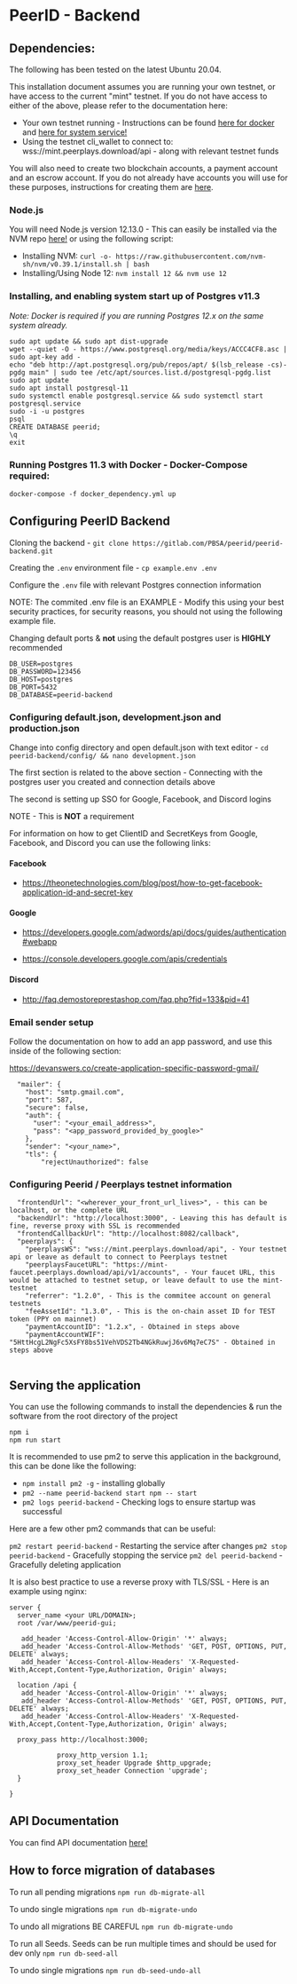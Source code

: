 # PeerID - Backend

## Dependencies: 

The following has been tested on the latest Ubuntu 20.04.

This installation document assumes you are running your own testnet, or have access to the current "mint" testnet.  If you do not have access to either of the above, please refer to the documentation here:

- Your own testnet running -  Instructions can be found [here for docker](https://infra.peerplays.tech/advanced-topics/private-testnets/peerplays-qa-environment)  and [here for system service!](https://infra.peerplays.tech/advanced-topics/private-testnets/private-testnets-manual-install)
- Using the testnet cli_wallet to connect to: wss://mint.peerplays.download/api - along with relevant testnet funds

You will also need to create two blockchain accounts, a payment account and an escrow account.  If you do not already have accounts you will use for these purposes, instructions for creating them are [here](/docs/accountCreation.md).

### Node.js

You will need Node.js version 12.13.0 - This can easily be installed via the NVM repo [here!](https://github.com/nvm-sh/nvm) or using the following script:


- Installing NVM:  `curl -o- https://raw.githubusercontent.com/nvm-sh/nvm/v0.39.1/install.sh | bash`
- Installing/Using Node 12:  `nvm install 12 && nvm use 12` 


### Installing, and enabling system start up of Postgres v11.3 

_Note: Docker is required if you are running Postgres 12.x on the same system already._

```
sudo apt update && sudo apt dist-upgrade 
wget --quiet -O - https://www.postgresql.org/media/keys/ACCC4CF8.asc | sudo apt-key add -
echo "deb http://apt.postgresql.org/pub/repos/apt/ $(lsb_release -cs)-pgdg main" | sudo tee /etc/apt/sources.list.d/postgresql-pgdg.list
sudo apt update
sudo apt install postgresql-11
sudo systemctl enable postgresql.service && sudo systemctl start postgresql.service
sudo -i -u postgres
psql
CREATE DATABASE peerid;
\q
exit
```

### Running Postgres 11.3 with Docker - Docker-Compose required:

`docker-compose -f docker_dependency.yml up`

## Configuring PeerID Backend
Cloning the backend - `git clone https://gitlab.com/PBSA/peerid/peerid-backend.git`

Creating the `.env` environment file - `cp example.env .env`

Configure the `.env` file with relevant Postgres connection information 

NOTE: The commited .env file is an EXAMPLE - Modify this using your best security practices, for security reasons, you should not using the following example file. 

Changing default ports & **not** using the default postgres user is **HIGHLY** recommended

```
DB_USER=postgres
DB_PASSWORD=123456
DB_HOST=postgres
DB_PORT=5432
DB_DATABASE=peerid-backend
```

### Configuring default.json, development.json and production.json
Change into config directory and open default.json with text editor - `cd peerid-backend/config/ && nano development.json`

The first section is related to the above section - Connecting with the postgres user you created and connection details above

The second is setting up SSO for Google, Facebook, and Discord logins

NOTE - This is **NOT** a requirement

For information on how to get ClientID and SecretKeys from Google, Facebook, and Discord you can use the following links:

#### Facebook
- https://theonetechnologies.com/blog/post/how-to-get-facebook-application-id-and-secret-key

#### Google
- https://developers.google.com/adwords/api/docs/guides/authentication#webapp

- https://console.developers.google.com/apis/credentials

#### Discord
- http://faq.demostoreprestashop.com/faq.php?fid=133&pid=41

### Email sender setup

Follow the documentation on how to add an app password, and use this inside of the following section:

https://devanswers.co/create-application-specific-password-gmail/

```
  "mailer": {
    "host": "smtp.gmail.com",
    "port": 587,
    "secure": false,
    "auth": {
      "user": "<your_email_address>",
      "pass": "<app_password_provided_by_google>"
    },
    "sender": "<your_name>",
    "tls": {
        "rejectUnauthorized": false

```
### Configuring Peerid / Peerplays testnet information
```
  "frontendUrl": "<wherever_your_front_url_lives>", - this can be localhost, or the complete URL
  "backendUrl": "http://localhost:3000", - Leaving this has default is fine, reverse proxy with SSL is recommended
  "frontendCallbackUrl": "http://localhost:8082/callback",
  "peerplays": {
    "peerplaysWS": "wss://mint.peerplays.download/api", - Your testnet api or leave as default to connect to Peerplays testnet
    "peerplaysFaucetURL": "https://mint-faucet.peerplays.download/api/v1/accounts", - Your faucet URL, this would be attached to testnet setup, or leave default to use the mint-testnet
    "referrer": "1.2.0", - This is the commitee account on general testnets
    "feeAssetId": "1.3.0", - This is the on-chain asset ID for TEST token (PPY on mainnet)
    "paymentAccountID": "1.2.x", - Obtained in steps above
    "paymentAccountWIF": "5HttHcgL2NgFc5XsFY8bs51VehVDS2Tb4NGkRuwjJ6v6Mq7eC7S" - Obtained in steps above
  
```

## Serving the application

You can use the following commands to install the dependencies & run the software from the root directory of the project

```
npm i
npm run start 
```

It is recommended to use pm2 to serve this application in the background, this can be done like the following:

- `npm install pm2 -g` - installing globally
- `pm2 --name peerid-backend start npm -- start`
- `pm2 logs peerid-backend` - Checking logs to ensure startup was successful

Here are a few other pm2 commands that can be useful: 

`pm2 restart peerid-backend` - Restarting the service after changes
`pm2 stop peerid-backend` - Gracefully stopping the service
`pm2 del peerid-backend` - Gracefully deleting application

It is also best practice to use a reverse proxy with TLS/SSL - Here is an example using nginx:

```
server {
  server_name <your URL/DOMAIN>;
  root /var/www/peerid-gui;

   add_header 'Access-Control-Allow-Origin' '*' always;
   add_header 'Access-Control-Allow-Methods' 'GET, POST, OPTIONS, PUT, DELETE' always;
   add_header 'Access-Control-Allow-Headers' 'X-Requested-With,Accept,Content-Type,Authorization, Origin' always;

  location /api {
   add_header 'Access-Control-Allow-Origin' '*' always;
   add_header 'Access-Control-Allow-Methods' 'GET, POST, OPTIONS, PUT, DELETE' always;
   add_header 'Access-Control-Allow-Headers' 'X-Requested-With,Accept,Content-Type,Authorization, Origin' always;

  proxy_pass http://localhost:3000;

            proxy_http_version 1.1;
            proxy_set_header Upgrade $http_upgrade;
            proxy_set_header Connection 'upgrade';
  }

}
```

## API Documentation

You can find API documentation [here!](/docs/swagger.yaml)



## How to force migration of databases

To run all pending migrations
```npm run db-migrate-all```

To undo single migrations
```npm run db-migrate-undo```

To undo all migrations BE CAREFUL
```npm run db-migrate-undo```

To run all Seeds. Seeds can be run multiple times and should be used for dev only
```npm run db-seed-all```

To undo single migrations
```npm run db-seed-undo-all```

